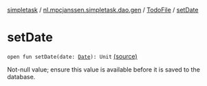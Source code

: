 [simpletask](../../index.md) / [nl.mpcjanssen.simpletask.dao.gen](../index.md) / [TodoFile](index.md) / [setDate](.)

# setDate

`open fun setDate(date: `[`Date`](http://docs.oracle.com/javase/6/docs/api/java/util/Date.html)`): Unit` [(source)](https://github.com/mpcjanssen/simpletask-android/blob/master/src/main/java/nl/mpcjanssen/simpletask/dao/gen/TodoFile.java#L55)

Not-null value; ensure this value is available before it is saved to the database.

